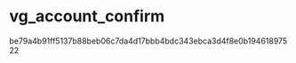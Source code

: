vg_account_confirm
==================
be79a4b91ff5137b88beb06c7da4d17bbb4bdc343ebca3d4f8e0b19461897522
